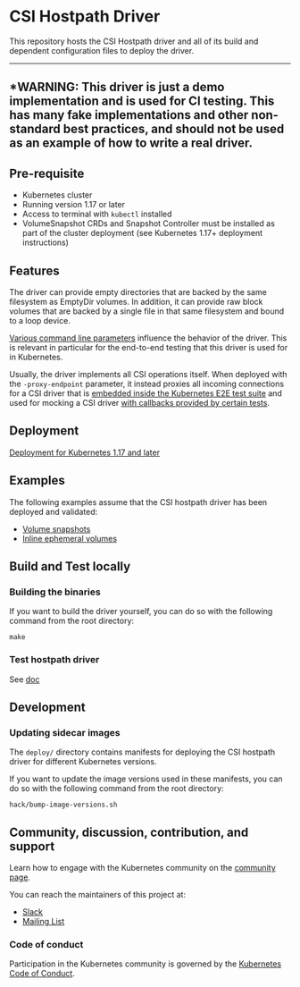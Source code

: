 # CSI Hostpath Driver

This repository hosts the CSI Hostpath driver and all of its build and dependent configuration files to deploy the driver.

---
*WARNING: This driver is just a demo implementation and is used for CI testing. This has many fake implementations and other non-standard best practices, and should not be used as an example of how to write a real driver.
---

## Pre-requisite
- Kubernetes cluster
- Running version 1.17 or later
- Access to terminal with `kubectl` installed
- VolumeSnapshot CRDs and Snapshot Controller must be installed as part of the cluster deployment (see Kubernetes 1.17+ deployment instructions)

## Features

The driver can provide empty directories that are backed by the same filesystem as EmptyDir volumes. In addition, it can provide raw block volumes that are backed by a single file in that same filesystem and bound to a loop device.

[Various command line parameters](cmd/hostpathplugin/main.go) influence the behavior of the driver. This is relevant in particular for the end-to-end testing that this driver is used for in Kubernetes.

Usually, the driver implements all CSI operations itself. When deployed with the `-proxy-endpoint` parameter, it instead proxies all incoming connections for a CSI driver that is [embedded inside the Kubernetes E2E test suite](https://github.com/kubernetes/kubernetes/tree/master/test/e2e/storage/drivers/csi-test) and used for mocking a CSI driver [with callbacks provided by certain tests](https://github.com/kubernetes/kubernetes/blob/5ad79eae2dcbf33df3b35c48ec993d30fbda46dd/test/e2e/storage/csi_mock_volume.go#L110).

## Deployment
[Deployment for Kubernetes 1.17 and later](docs/deploy-1.17-and-later.md)

## Examples
The following examples assume that the CSI hostpath driver has been deployed and validated:
- [Volume snapshots](docs/example-snapshots-1.17-and-later.md)
- [Inline ephemeral volumes](docs/example-ephemeral.md)

## Build and Test locally
### Building the binaries
If you want to build the driver yourself, you can do so with the following command from the root directory:

```shell
make
```

### Test hostpath driver
See [doc](./pkg/hostpath/README.md)

## Development

### Updating sidecar images
The `deploy/` directory contains manifests for deploying the CSI hostpath driver for different Kubernetes versions.

If you want to update the image versions used in these manifests, you can do so with the following command from the root directory:

```shell
hack/bump-image-versions.sh
```

## Community, discussion, contribution, and support

Learn how to engage with the Kubernetes community on the [community page](http://kubernetes.io/community/).

You can reach the maintainers of this project at:

- [Slack](http://slack.k8s.io/)
- [Mailing List](https://groups.google.com/forum/#!forum/kubernetes-dev)

### Code of conduct

Participation in the Kubernetes community is governed by the [Kubernetes Code of Conduct](code-of-conduct.md).

[owners]: https://git.k8s.io/community/contributors/guide/owners.md
[Creative Commons 4.0]: https://git.k8s.io/website/LICENSE
